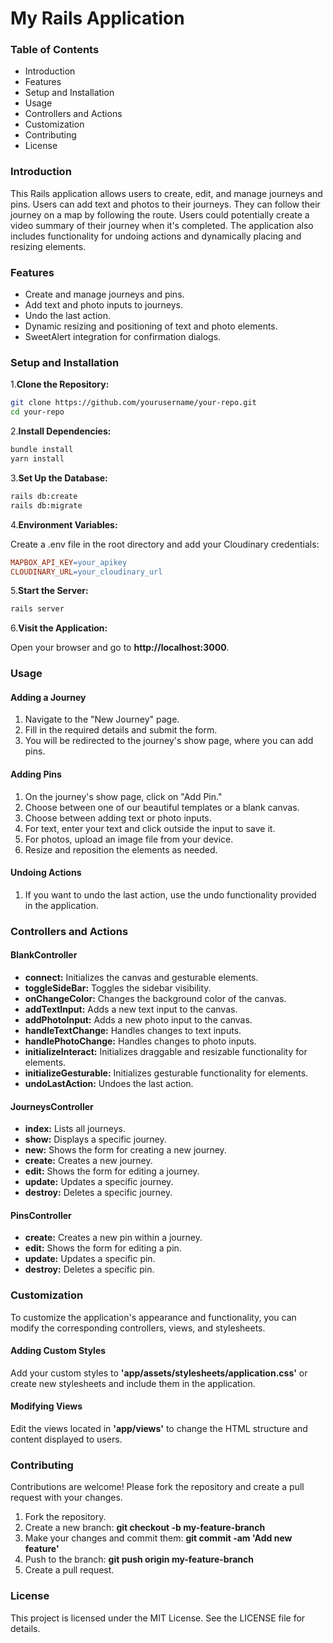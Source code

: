 <h1>My Rails Application</h1>

<h3>Table of Contents</h3>

- Introduction
- Features
- Setup and Installation
- Usage
- Controllers and Actions
- Customization
- Contributing
- License

<h3>Introduction</h3>

This Rails application allows users to create, edit, and manage journeys and pins. Users can add text and photos to their journeys. They can follow their journey on a map by following the route. Users could potentially create a video summary of their journey when it's completed. The application also includes functionality for undoing actions and dynamically placing and resizing elements.

<h3>Features</h3>

- Create and manage journeys and pins.
- Add text and photo inputs to journeys.
- Undo the last action.
- Dynamic resizing and positioning of text and photo elements.
- SweetAlert integration for confirmation dialogs.

<h3>Setup and Installation</h3>

1.**Clone the Repository:**

```bash
git clone https://github.com/yourusername/your-repo.git
cd your-repo
```

2.**Install Dependencies:**

```bash
bundle install
yarn install
```
3.**Set Up the Database:**

```bash
rails db:create
rails db:migrate
```

4.**Environment Variables:**

Create a .env file in the root directory and add your Cloudinary credentials:

```makefile
MAPBOX_API_KEY=your_apikey
CLOUDINARY_URL=your_cloudinary_url
```

5.**Start the Server:**

```bash
rails server
```

6.**Visit the Application:**

Open your browser and go to **http://localhost:3000**.

<h3>Usage</h3>

<h4>Adding a Journey</h4>

1. Navigate to the "New Journey" page.
2. Fill in the required details and submit the form.
3. You will be redirected to the journey's show page, where you can add pins.

<h4>Adding Pins</h4>

1. On the journey's show page, click on "Add Pin."
2. Choose between one of our beautiful templates or a blank canvas.
3. Choose between adding text or photo inputs.
4. For text, enter your text and click outside the input to save it.
5. For photos, upload an image file from your device.
6. Resize and reposition the elements as needed.

<h4>Undoing Actions</h4>

1. If you want to undo the last action, use the undo functionality provided in the application.

<h3>Controllers and Actions</h4>

<h4>BlankController</h4>

- **connect:** Initializes the canvas and gesturable elements.
- **toggleSideBar:** Toggles the sidebar visibility.
- **onChangeColor:** Changes the background color of the canvas.
- **addTextInput:** Adds a new text input to the canvas.
- **addPhotoInput:** Adds a new photo input to the canvas.
- **handleTextChange:** Handles changes to text inputs.
- **handlePhotoChange:** Handles changes to photo inputs.
- **initializeInteract:** Initializes draggable and resizable functionality for elements.
- **initializeGesturable:** Initializes gesturable functionality for elements.
- **undoLastAction:** Undoes the last action.

<h4>JourneysController</h4>

- **index:** Lists all journeys.
- **show:** Displays a specific journey.
- **new:** Shows the form for creating a new journey.
- **create:** Creates a new journey.
- **edit:** Shows the form for editing a journey.
- **update:** Updates a specific journey.
- **destroy:** Deletes a specific journey.
  
<h4>PinsController</h4>

- **create:** Creates a new pin within a journey.
- **edit:** Shows the form for editing a pin.
- **update:** Updates a specific pin.
- **destroy:** Deletes a specific pin.

<h3>Customization</h3>

To customize the application's appearance and functionality, you can modify the corresponding controllers, views, and stylesheets.

<h4>Adding Custom Styles</h4>
Add your custom styles to <strong>'app/assets/stylesheets/application.css'</strong> or create new stylesheets and include them in the application.

<h4>Modifying Views</h4>
Edit the views located in <strong>'app/views'</strong> to change the HTML structure and content displayed to users.

<h3>Contributing</h3>

Contributions are welcome! Please fork the repository and create a pull request with your changes.

1. Fork the repository.
2. Create a new branch: **git checkout -b my-feature-branch**
3. Make your changes and commit them: **git commit -am 'Add new feature'**
4. Push to the branch: **git push origin my-feature-branch**
5. Create a pull request.
   
<h3>License</h3>

This project is licensed under the MIT License. See the LICENSE file for details.

